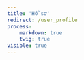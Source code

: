```yaml
---
title: 'Hồ sơ'
redirect: /user_profile
process:
    markdown: true
    twig: true
visible: true
---
```



